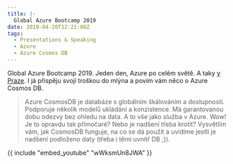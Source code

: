 ```yaml
---
title: |-
  Global Azure Bootcamp 2019
date: 2019-04-20T12:21:00Z
tags:
  - Presentations & Speaking
  - Azure
  - Azure Cosmos DB
---
```

Global Azure Bootcamp 2019. Jeden den, Azure po celém světě. A taky [v Praze][1]. I já přispěju svojí troškou do mlýna a povím vám něco o Azure Cosmos DB.

<!-- excerpt -->

> Azure CosmosDB je databáze s globálním škálováním a dostupností. Podporuje několik modelů ukládání a konzistence. Má garantovanou dobu odezvy bez ohledu na data. A to vše jako služba v Azure. Wow! Je to opravdu tak přímočaré? Nebo je nadšení třeba krotit? Vysvětlím vám, jak CosmosDB funguje, na co se dá použít a uvidíme jestli je nadšení podloženo daty (třeba i těmi uvnitř DB ;)).

{{ include "embed_youtube" "wWksmUn8JWA" }}

[1]: https://www.azurebootcamp.cz/